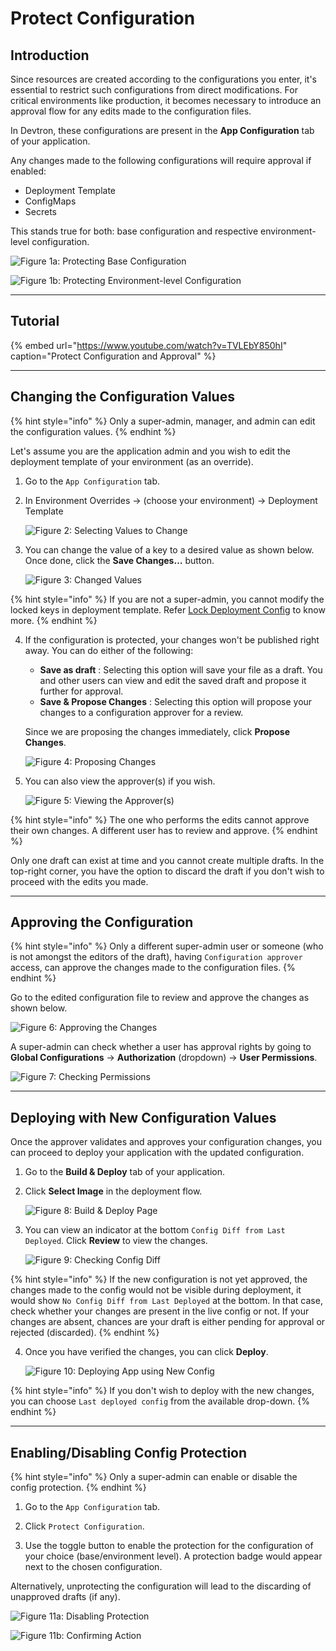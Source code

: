# Protect Configuration

## Introduction

Since resources are created according to the configurations you enter, it's essential to restrict such configurations from direct modifications. For critical environments like production, it becomes necessary to introduce an approval flow for any edits made to the configuration files.

In Devtron, these configurations are present in the **App Configuration** tab of your application.

Any changes made to the following configurations will require approval if enabled:

- Deployment Template
- ConfigMaps
- Secrets

This stands true for both: base configuration and respective environment-level configuration.

![Figure 1a: Protecting Base Configuration](https://devtron-public-asset.s3.us-east-2.amazonaws.com/images/creating-application/config-approval/base-config.jpg)

![Figure 1b: Protecting Environment-level Configuration](https://devtron-public-asset.s3.us-east-2.amazonaws.com/images/creating-application/config-approval/env-config.jpg)

---

## Tutorial

{% embed url="https://www.youtube.com/watch?v=TVLEbY850hI" caption="Protect Configuration and Approval" %}

---

## Changing the Configuration Values

{% hint style="info" %}
Only a super-admin, manager, and admin can edit the configuration values. 
{% endhint %}

Let's assume you are the application admin and you wish to edit the deployment template of your environment (as an override).

1. Go to the `App Configuration` tab.

2. In Environment Overrides → (choose your environment) → Deployment Template 

    ![Figure 2: Selecting Values to Change](https://devtron-public-asset.s3.us-east-2.amazonaws.com/images/creating-application/config-approval/edit-deployment-template.jpg)

3. You can change the value of a key to a desired value as shown below. Once done, click the **Save Changes…** button.

    ![Figure 3: Changed Values](https://devtron-public-asset.s3.us-east-2.amazonaws.com/images/creating-application/config-approval/changed-values.jpg)

{% hint style="info" %}
If you are not a super-admin, you cannot modify the locked keys in deployment template. Refer [Lock Deployment Config](../global-configurations/lock-deployment-config.md) to know more. 
{% endhint %}

4. If the configuration is protected, your changes won't be published right away. You can do either of the following:

    * **Save as draft** : Selecting this option will save your file as a draft. You and other users can view and edit the saved draft and propose it further for approval.
    * **Save & Propose Changes** : Selecting this option will propose your changes to a configuration approver for a review.

    Since we are proposing the changes immediately, click **Propose Changes**.

    ![Figure 4: Proposing Changes](https://devtron-public-asset.s3.us-east-2.amazonaws.com/images/creating-application/config-approval/propose-changes.jpg)

5. You can also view the approver(s) if you wish.

    ![Figure 5: Viewing the Approver(s)](https://devtron-public-asset.s3.us-east-2.amazonaws.com/images/creating-application/config-approval/approver-list-1.jpeg)

{% hint style="info" %}
The one who performs the edits cannot approve their own changes. A different user has to review and approve.
{% endhint %}

Only one draft can exist at time and you cannot create multiple drafts. In the top-right corner, you have the option to discard the draft if you don't wish to proceed with the edits you made. 

---

## Approving the Configuration

{% hint style="info" %}
Only a different super-admin user or someone (who is not amongst the editors of the draft), having `Configuration approver` access, can approve the changes made to the configuration files.
{% endhint %}

Go to the edited configuration file to review and approve the changes as shown below.

![Figure 6: Approving the Changes](https://devtron-public-asset.s3.us-east-2.amazonaws.com/images/creating-application/config-approval/approval-screen.jpg)

A super-admin can check whether a user has approval rights by going to **Global Configurations** → **Authorization** (dropdown) → **User Permissions**.

![Figure 7: Checking Permissions](https://devtron-public-asset.s3.us-east-2.amazonaws.com/images/creating-application/config-approval/config-approver-1.jpg)


---

## Deploying with New Configuration Values

Once the approver validates and approves your configuration changes, you can proceed to deploy your application with the updated configuration.

1. Go to the **Build & Deploy** tab of your application.

2. Click **Select Image** in the deployment flow. 

    ![Figure 8: Build & Deploy Page](https://devtron-public-asset.s3.us-east-2.amazonaws.com/images/creating-application/config-approval/deploy-pipeline.jpg)

3. You can view an indicator at the bottom `Config Diff from Last Deployed`. Click **Review** to view the changes.

    ![Figure 9: Checking Config Diff](https://devtron-public-asset.s3.us-east-2.amazonaws.com/images/creating-application/config-approval/review-config-diff.jpg)

{% hint style="info" %}
If the new configuration is not yet approved, the changes made to the config would not be visible during deployment, it would show `No Config Diff from Last Deployed` at the bottom. In that case, check whether your changes are present in the live config or not. If your changes are absent, chances are your draft is either pending for approval or rejected (discarded).
{% endhint %}

4. Once you have verified the changes, you can click **Deploy**.

    ![Figure 10: Deploying App using New Config](https://devtron-public-asset.s3.us-east-2.amazonaws.com/images/creating-application/config-approval/deploy.jpg)

{% hint style="info" %}
If you don't wish to deploy with the new changes, you can choose `Last deployed config` from the available drop-down.
{% endhint %}

---

## Enabling/Disabling Config Protection

{% hint style="info" %}
Only a super-admin can enable or disable the config protection.
{% endhint %}

1. Go to the `App Configuration` tab.

2. Click `Protect Configuration`.

3. Use the toggle button to enable the protection for the configuration of your choice (base/environment level). A protection badge would appear next to the chosen configuration.

Alternatively, unprotecting the configuration will lead to the discarding of unapproved drafts (if any).

![Figure 11a: Disabling Protection](https://devtron-public-asset.s3.us-east-2.amazonaws.com/images/creating-application/config-approval/toggle-protection.jpg)

![Figure 11b: Confirming Action](https://devtron-public-asset.s3.us-east-2.amazonaws.com/images/creating-application/config-approval/unprotect.jpg)

